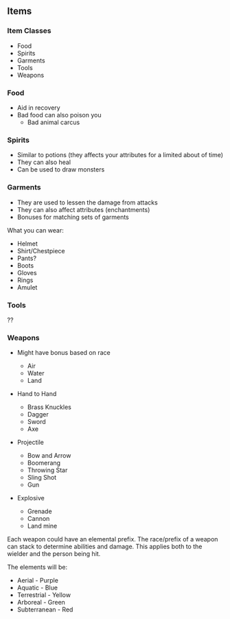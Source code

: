Items
-----

### Item Classes ###
* Food
* Spirits
* Garments
* Tools
* Weapons

### Food ###
* Aid in recovery
* Bad food can also poison you
    * Bad animal carcus

### Spirits ###
* Similar to potions (they affects your attributes for a limited about of time)
* They can also heal
* Can be used to draw monsters

### Garments ###
* They are used to lessen the damage from attacks
* They can also affect attributes (enchantments)
* Bonuses for matching sets of garments

What you can wear:
* Helmet
* Shirt/Chestpiece
* Pants?
* Boots
* Gloves
* Rings
* Amulet

### Tools ###
??

### Weapons ###
* Might have bonus based on race
    * Air
    * Water
    * Land

* Hand to Hand
    * Brass Knuckles
    * Dagger
    * Sword
    * Axe
* Projectile
    * Bow and Arrow
    * Boomerang
    * Throwing Star
    * Sling Shot
    * Gun
* Explosive
    * Grenade
    * Cannon
    * Land mine

Each weapon could have an elemental prefix.
The race/prefix of a weapon can stack to determine abilities and damage.
This applies both to the wielder and the person being hit.

The elements will be:

* Aerial - Purple
* Aquatic - Blue
* Terrestrial - Yellow
* Arboreal - Green
* Subterranean - Red

